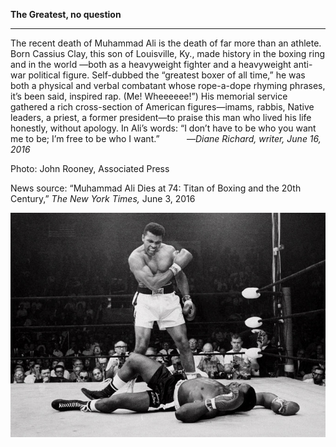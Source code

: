 **The Greatest, no question**

****

The recent death of Muhammad Ali is the death of far more than an athlete. Born Cassius Clay, this son of Louisville, Ky., made history in the boxing ring and in the world —both as a heavyweight fighter and a heavyweight anti-war political figure. Self-dubbed the “greatest boxer of all time,” he was both a physical and verbal combatant whose rope-a-dope rhyming phrases, it’s been said, inspired rap. (Me! Wheeeeee!”) His memorial service gathered a rich cross-section of American figures—imams, rabbis, Native leaders, a priest, a former president—to praise this man who lived his life honestly, without apology. In Ali’s words: “I don’t have to be who you want me to be; I’m free to be who I want.”           —*Diane Richard, writer, June 16, 2016*

Photo: John Rooney, Associated Press

News source: “Muhammad Ali Dies at 74: Titan of Boxing and the 20th Century,” *The New York Times,* June 3, 2016

![](../images/16-6-16_2012.24_AliEDIT-1.jpeg)
